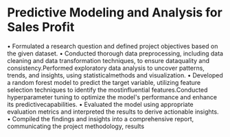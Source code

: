 # Predictive Modeling and Analysis for Sales Profit
  • Formulated a research question and defined project objectives based on the given dataset.
  • Conducted thorough data preprocessing, including data cleaning and data transformation techniques, to ensure dataquality and consistency.Performed exploratory data analysis to uncover patterns, trends, and insights, using statisticalmethods and visualization.
  • Developed a random forest model to predict the target variable, utilizing feature selection techniques to identify the mostinfluential features.Conducted hyperparameter tuning to optimize the model's performance and enhance its predictivecapabilities.
  • Evaluated the model using appropriate evaluation metrics and interpreted the results to derive actionable insights.
  • Compiled the findings and insights into a comprehensive report, communicating the project methodology, results

